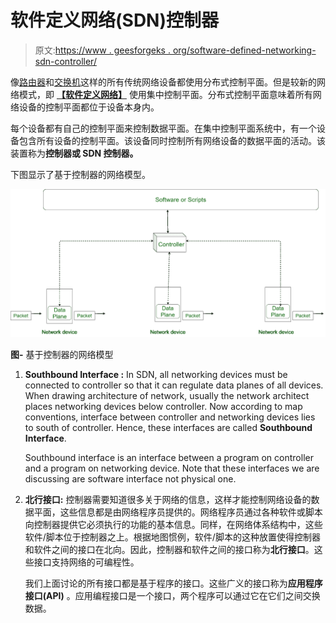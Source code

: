 # 软件定义网络(SDN)控制器

> 原文:[https://www . geesforgeks . org/software-defined-networking-sdn-controller/](https://www.geeksforgeeks.org/software-defined-networking-sdn-controller/)

像[路由器](https://www.geeksforgeeks.org/introduction-of-a-router/)和[交换机](https://www.geeksforgeeks.org/types-of-switches-in-computer-network/)这样的所有传统网络设备都使用分布式控制平面。但是较新的网络模式，即 **[【软件定义网络】](https://www.geeksforgeeks.org/software-defined-networking/)** 使用集中控制平面。分布式控制平面意味着所有网络设备的控制平面都位于设备本身内。

每个设备都有自己的控制平面来控制数据平面。在集中控制平面系统中，有一个设备包含所有设备的控制平面。该设备同时控制所有网络设备的数据平面的活动。该装置称为**控制器或 SDN 控制器。**

下图显示了基于控制器的网络模型。

![](img/8f27828f0ce469cee7f6a3c63e3ffe61.png)

**图-** 基于控制器的网络模型

1.  **Southbound Interface :**
    In SDN, all networking devices must be connected to controller so that it can regulate data planes of all devices. When drawing architecture of network, usually the network architect places networking devices below controller. Now according to map conventions, interface between controller and networking devices lies to south of controller. Hence, these interfaces are called **Southbound Interface**.

    Southbound interface is an interface between a program on controller and a program on networking device. Note that these interfaces we are discussing are software interface not physical one.
2.  **北行接口:**
    控制器需要知道很多关于网络的信息，这样才能控制网络设备的数据平面，这些信息都是由网络程序员提供的。网络程序员通过各种软件或脚本向控制器提供它必须执行的功能的基本信息。同样，在网络体系结构中，这些软件/脚本位于控制器之上。根据地图惯例，软件/脚本的这种放置使得控制器和软件之间的接口在北向。因此，控制器和软件之间的接口称为**北行接口**。这些接口支持网络的可编程性。

    我们上面讨论的所有接口都是基于程序的接口。这些广义的接口称为**应用程序接口(API)** 。应用编程接口是一个接口，两个程序可以通过它在它们之间交换数据。